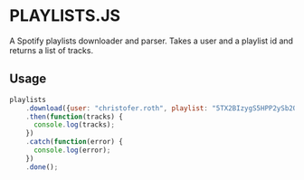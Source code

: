 # PLAYLISTS.JS

A Spotify playlists downloader and parser. Takes a user and a playlist id and returns a list of tracks.

## Usage

```javascript
playlists
    .download({user: "christofer.roth", playlist: "5TX2BIzygS5HPP2ySb2OED"})
    .then(function(tracks) {
      console.log(tracks);
    })
    .catch(function(error) {
      console.log(error);
    })
    .done();
```
